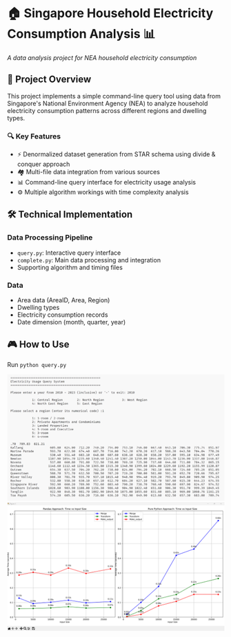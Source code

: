 # 🏠 Singapore Household Electricity Consumption Analysis 📊
*A data analysis project for NEA household electricity consumption*

## 🎯 Project Overview
This project implements a simple command-line query tool using data from Singapore's National Environment Agency (NEA) to analyze household electricity consumption patterns across different regions and dwelling types.

### 🔍 Key Features
- ⚡ Denormalized dataset generation from STAR schema using divide & conquer approach
- 🏘️ Multi-file data integration from various sources
- 📊 Command-line query interface for electricity usage analysis
- ⚙️ Multiple algorithm workings with time complexity analysis

## 🛠️ Technical Implementation
### Data Processing Pipeline
- `query.py`: Interactive query interface
- `complete.py`: Main data processing and integration
- Supporting algorithm and timing files

### Data
- Area data (AreaID, Area, Region)
- Dwelling types
- Electricity consumption records
- Date dimension (month, quarter, year)

## 🎮 How to Use
Run `python query.py`

![query preview](https://github.com/jaosy/AN6007-Electricity-Usage-Query-Tool/blob/main/query_example.png)
![timing preview](https://github.com/jaosy/AN6007-Electricity-Usage-Query-Tool/blob/main/timing_graph.png)
